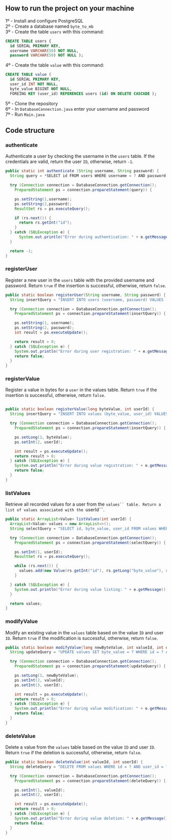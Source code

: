 ## How to run the project on your machine

1º - Install and configure PostgreSQL <br>
2º - Create a database named ```byte_to_mb``` <br>
3º - Create the table ```users``` with this command: 
```sql
CREATE TABLE users {
  id SERIAL PRIMARY KEY,
  username VARCHAR(50) NOT NULL,
  password VARCHAR(50) NOT NULL );
```
4º - Create the table ```value``` with this command:
```sql
CREATE TABLE value (
  id SERIAL PRIMARY KEY,
  user_id INT NOT NULL,
  byte_value BIGINT NOT NULL,
  FOREING KEY (user_id) REFERENCES users (id) ON DELETE CASCADE );
```
5º - Clone the repository <br>
6º - In ```DatabaseConnection.java``` enter your username and password <br>
7º - Run ```Main.java```

## Code structure 

<h3>authenticate</h3>

Authenticate a user by checking the username in the ```users``` table. If the credentials are valid, return the user ```ID```, otherwise, return ```-1```.
```java
public static int authenticate (String username, String password) {
  String query = *SELECT id FROM users WHERE username = ? AND password = ?*

  try (Connection connection = DatabaseConnection.getConnection();
    PreparedStatement ps = connection.prepareStatement(query)) {

    ps.setString(1,username);
    ps.setString(2,password);
    ResultSet rs = ps.executeQuery();

    if (rs.next()) {
      return rs.getInt("id");
    }
  } catch (SQLException e) {
      System.out.println("Error during authentication: " + e.getMessage());
  }

  return -1;
}
```

<h3>registerUser</h3>

Register a new user in the ```users``` table with the provided username and password. Return ```true``` if the insertion is successful, otherwise, return ```false```.

```java
public static boolean registerUser(String username, String password) {
  String insertQuery = "INSERT INTO users (username, password) VALUES (? , ?)";

  try (Connection connection = DatabaseConnection.getConnection();
    PreparedStatement ps = connection.prepareStatement(insertQuery)) {

    ps.setString(1, username);
    ps.setString(2, password);
    int result = ps.executeUpdate();

    return result > 0;
  } catch (SQLException e) {
    System.out.println("Error during user registration: " + e.getMessage());
    return false;
  }
}
```

<h3>registerValue</h3>

Register a value in bytes for a ```user``` in the values table. Return ```true``` if the insertion is successful, otherwise, return ```false```.

```java

public static boolean registerValue(long byteValue, int userId) {
  String insertQuery = "INSERT INTO values (byte_value, user_id) VALUES (?, ?)";

  try (Connection connection = DatabaseConnection.getConnection();
    PreparedStatement ps = connection.prepareStatement(insertQuery)) {

    ps.setLong(1, byteValue);
    ps.setInt(2, userId);

    int result = ps.executeUpdate();
    return result > 0;
  } catch (SQLException e) {
    System.out.println("Error during value registration: " + e.getMessage());
    return false;
  }
}
```

<h3>listValues</h3>

Retrieve all recorded values for a user from the ```values`` table. Return a list of values associated with the ```userId```.

```java
public static ArrayList<Value> listValues(int userId) {
  ArrayList<Value> values = new ArrayList<>();
  String selectQuery = "SELECT id, byte_value, user_id FROM values WHERE user_id = ?";

  try (Connection connection = DatabaseConnection.getConnection();
    PreparedStatement ps = connection.prepareStatement(selectQuery)) {

    ps.setInt(1, userId);
    ResultSet rs = ps.executeQuery();

    while (rs.next()) {
      values.add(new Value(rs.getInt("id"), rs.getLong("byte_value"), rs.getInt("user_id")));
    }

  } catch (SQLException e) {
    System.out.println("Error during value listing: " + e.getMessage());
  }

  return values;
}
```

<h3>modifyValue</h3>

Modify an existing value in the ```values``` table based on the value ```ID``` and user ```ID```. Return ```true``` if the modification is successful, otherwise, return ```false```.

```java
public static boolean modifyValue(long newByteValue, int valueId, int userId) {
  String updateQuery = "UPDATE values SET byte_value = ? WHERE id = ? AND user_id = ?";

  try (Connection connection = DatabaseConnection.getConnection();
    PreparedStatement ps = connection.prepareStatement(updateQuery)) {

    ps.setLong(1, newByteValue);
    ps.setInt(2, valueId);
    ps.setInt(3, userId);

    int result = ps.executeUpdate();
    return result > 0;
  } catch (SQLException e) {
    System.out.println("Error during value modification: " + e.getMessage());
    return false;
  }
}
```

<h3>deleteValue</h3>

Delete a value from the ```values``` table based on the value ```ID``` and user ```ID```. Return ```true``` if the deletion is successful, otherwise, return ```false```.

```java
public static boolean deleteValue(int valueId, int userId) {
  String deleteQuery = "DELETE FROM values WHERE id = ? AND user_id = ?";

  try (Connection connection = DatabaseConnection.getConnection();
    PreparedStatement ps = connection.prepareStatement(deleteQuery)) {

    ps.setInt(1, valueId);
    ps.setInt(2, userId);

    int result = ps.executeUpdate();
    return result > 0;
  } catch (SQLException e) {
    System.out.println("Error during value deletion: " + e.getMessage());
    return false;
  }
}
```
